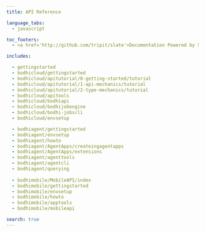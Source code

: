 ```yaml
---
title: API Reference

language_tabs:
  - javascript

toc_footers:
  - <a href='http://github.com/tripit/slate'>Documentation Powered by Slate</a>

includes:

  - gettingstarted
  - bodhicloud/gettingstarted
  - bodhicloud/apitutorial/0-getting-started/tutorial
  - bodhicloud/apitutorial/1-api-mechanics/tutorial
  - bodhicloud/apitutorial/2-type-mechanics/tutorial
  - bodhicloud/apitools
  - bodhicloud/bodhiapi
  - bodhicloud/bodhijobengine
  - bodhicloud/bodhi-jobscli
  - bodhicloud/envsetup

  - bodhiagent/gettingstarted
  - bodhiagent/envsetup
  - bodhiagent/howto
  - bodhiagent/AgentApps/createingagentapps
  - bodhiagent/AgentApps/extensions
  - bodhiagent/agenttools
  - bodhiagent/agentcli
  - bodhiagent/querying
  
  - bodhimobile/MobileAPI/index
  - bodhimobile/gettingstarted
  - bodhimobile/envsetup
  - bodhimobile/howto
  - bodhimobile/apptools
  - bodhimobile/mobileapi

search: true
---
```

